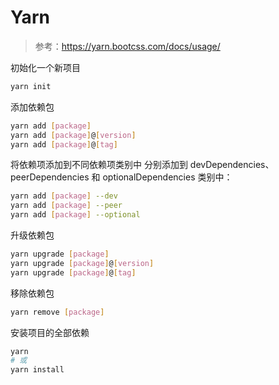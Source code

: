 # Yarn

>参考：https://yarn.bootcss.com/docs/usage/

初始化一个新项目
```sh
yarn init
```

添加依赖包
```sh
yarn add [package]
yarn add [package]@[version]
yarn add [package]@[tag]
```


将依赖项添加到不同依赖项类别中
分别添加到 devDependencies、peerDependencies 和 optionalDependencies 类别中：
```sh
yarn add [package] --dev
yarn add [package] --peer
yarn add [package] --optional
```


升级依赖包
```sh
yarn upgrade [package]
yarn upgrade [package]@[version]
yarn upgrade [package]@[tag]
```


移除依赖包
```sh
yarn remove [package]
```


安装项目的全部依赖
```sh
yarn
# 或
yarn install
```